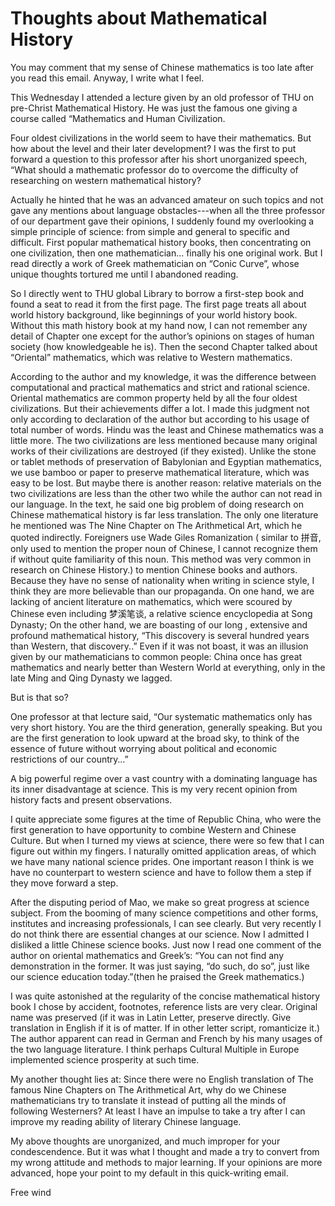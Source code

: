 # Thoughts about Mathematical History

You may comment that my sense of Chinese mathematics is too late after you read this email. Anyway, I write what I feel.

This Wednesday I attended a lecture given by an old professor of THU on pre-Christ Mathematical History. He was just the famous one giving a course called “Mathematics and Human Civilization.

Four oldest civilizations in the world seem to have their mathematics. But how about the level and their later development? I was the first to put forward a question to this professor after his short unorganized speech, “What should a mathematic professor do to overcome the difficulty of researching on western mathematical history?

Actually he hinted that he was an advanced amateur on such topics and not gave any mentions about language obstacles---when all the three professor of our department gave their opinions, I suddenly found my overlooking a simple principle of science: from simple and general to specific and difficult. First popular mathematical history books, then concentrating on one civilization, then one mathematician… finally his one original work. But I read directly a work of Greek mathematician on “Conic Curve”, whose unique thoughts tortured me until I abandoned reading.

So I directly went to THU global Library to borrow a first-step book and found a seat to read it from the first page. The first page treats all about world history background, like beginnings of your world history book. Without this math history book at my hand now, I can not remember any detail of Chapter one except for the author’s opinions on stages of human society (how knowledgeable he is). Then the second Chapter talked about “Oriental” mathematics, which was relative to Western mathematics.

According to the author and my knowledge, it was the difference between computational and practical mathematics and strict and rational science. Oriental mathematics are common property held by all the four oldest civilizations. But their achievements differ a lot. I made this judgment not only according to declaration of the author but according to his usage of total number of words. Hindu was the least and Chinese mathematics was a little more. The two civilizations are less mentioned because many original works of their civilizations are destroyed (if they existed). Unlike the stone or tablet methods of preservation of Babylonian and Egyptian mathematics, we use bamboo or paper to preserve mathematical literature, which was easy to be lost. But maybe there is another reason: relative materials on the two civilizations are less than the other two while the author can not read in our language. In the text, he said one big problem of doing research on Chinese mathematical history is far less translation. The only one literature he mentioned was The Nine Chapter on The Arithmetical Art, which he quoted indirectly. Foreigners use Wade Giles Romanization ( similar to 拼音, only used to mention the proper noun of Chinese, I cannot recognize them if without quite familiarity of this noun. This method was very common in research on Chinese History.) to mention Chinese books and authors. Because they have no sense of nationality when writing in science style, I think they are more believable than our propaganda. On one hand, we are lacking of ancient literature on mathematics, which were scoured by Chinese even including 梦溪笔谈, a relative science encyclopedia at Song Dynasty; On the other hand, we are boasting of our long , extensive and profound mathematical history, “This discovery is several hundred years than Western, that discovery..” Even if it was not boast, it was an illusion given by our mathematicians to common people: China once has great mathematics and nearly better than Western World at everything, only in the late Ming and Qing Dynasty we lagged.

But is that so?

One professor at that lecture said, “Our systematic mathematics only has very short history. You are the third generation, generally speaking. But you are the first generation to look upward at the broad sky, to think of the essence of future without worrying about political and economic restrictions of our country…”

A big powerful regime over a vast country with a dominating language has its inner disadvantage at science. This is my very recent opinion from history facts and present observations.

I quite appreciate some figures at the time of Republic China, who were the first generation to have opportunity to combine Western and Chinese Culture. But when I turned my views at science, there were so few that I can figure out within my fingers. I naturally omitted application areas, of which we have many national science prides. One important reason I think is we have no counterpart to western science and have to follow them a step if they move forward a step.

After the disputing period of Mao, we make so great progress at science subject. From the booming of many science competitions and other forms, institutes and increasing professionals, I can see clearly. But very recently I do not think there are essential changes at our science. Now I admitted I disliked a little Chinese science books. Just now I read one comment of the author on oriental mathematics and Greek’s: “You can not find any demonstration in the former. It was just saying, “do such, do so”, just like our science education today.”(then he praised the Greek mathematics.)

I was quite astonished at the regularity of the concise mathematical history book I chose by accident, footnotes, reference lists are very clear. Original name was preserved (if it was in Latin Letter, preserve directly. Give translation in English if it is of matter. If in other letter script, romanticize it.) The author apparent can read in German and French by his many usages of the two language literature. I think perhaps Cultural Multiple in Europe implemented science prosperity at such time.

My another thought lies at: Since there were no English translation of The famous Nine Chapters on The Arithmetical Art, why do we Chinese mathematicians try to translate it instead of putting all the minds of following Westerners? At least I have an impulse to take a try after I can improve my reading ability of literary Chinese language.

My above thoughts are unorganized, and much improper for your condescendence. But it was what I thought and made a try to convert from my wrong attitude and methods to major learning. If your opinions are more advanced, hope your point to my default in this quick-writing email.

Free wind       
